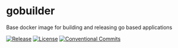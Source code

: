 # gobuilder

Base docker image for building and releasing go based applications

[![Release](https://img.shields.io/github/v/tag/nehemming/gobuilder.svg?style=for-the-badge)](https://github.com/nehemming/gobuilder/releases/latest)
[![License](https://img.shields.io/badge/License-MIT-blue.svg?style=for-the-badge)](/LICENSE)
[![Conventional Commits](https://img.shields.io/badge/Conventional%20Commits-1.0.0-yellow.svg?style=for-the-badge)](https://conventionalcommits.org)
